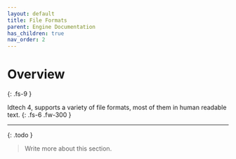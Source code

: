 ```yaml
---
layout: default
title: File Formats
parent: Engine Documentation
has_children: true
nav_order: 2
---
```


# Overview
{: .fs-9 }

Idtech 4, supports a variety of file formats, most of them in human readable text.
{: .fs-6 .fw-300 }

---

{: .todo }
> Write more about this section.